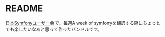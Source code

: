 README
=======

[日本Symfonyユーザー会](http://www.symfony.gr.jp/)で、毎週A week of symfonyを翻訳する際にちょっとでも楽したいなあと思って作ったバンドルです。

